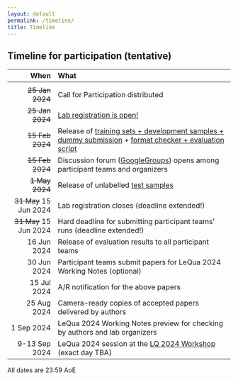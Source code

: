 ```yaml
---
layout: default
permalink: /timeline/
title: Timeline
---
```


## Timeline for participation (tentative)

|  **When** | **What** |
| ---:|:---|
| <img width=150/> | <img width=800/> | 
| ~~25 Jan 2024~~	| Call for Participation distributed |
| ~~25 Jan 2024~~	| [Lab registration is open!](https://forms.gle/1U8g9fP5qzzpF5TJ6) |
| ~~15 Feb 2024~~	| Release of [training sets + development samples + dummy submission](https://doi.org/10.5281/zenodo.10654474) + [format checker + evaluation script](https://github.com/HLT-ISTI/LeQua2024_scripts) |
| ~~15 Feb 2024~~| Discussion forum ([GoogleGroups](https://groups.google.com/g/lequa2024)) opens among participant teams and organizers |
| ~~1 May 2024~~| Release of unlabelled [test samples](https://doi.org/10.5281/zenodo.10654474) |
| ~~31 May~~ 15 Jun 2024	| Lab registration closes (deadline extended!)|
| ~~31 May~~ 15 Jun 2024	| Hard deadline for submitting participant teams’ runs (deadline extended!)|
|  16 Jun 2024	| Release of evaluation results to all participant teams |
| 30 Jun 2024	| Participant teams submit papers for LeQua 2024 Working Notes (optional) |
| 15 Jul 2024	| A/R notification for the above papers |
| 25 Aug 2024	| Camera-ready copies of accepted papers delivered by authors |
|  1 Sep 2024	| LeQua 2024 Working Notes preview for checking by authors and lab organizers |
|  9-13 Sep 2024 | LeQua 2024 session at the [LQ 2024 Workshop](https://lq-2024.github.io/) (exact day TBA) |

All dates are 23:59 AoE
